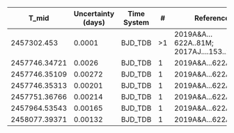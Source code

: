 |T_mid        |Uncertainty (days)|Time System|#  |Reference           |
|-------------|------------------|-----------|---|--------------------|
|2457302.453  |0.0001            |BJD_TDB    |>1 |2019A&A…622A..81M; 2017AJ....153..200A|
|2457746.34721|0.0026            |BJD_TDB    |1  |2019A&A...622A..81M |
|2457746.35109|0.00272           |BJD_TDB    |1  |2019A&A...622A..81M |
|2457746.35313|0.00201           |BJD_TDB    |1  |2019A&A...622A..81M |
|2457751.36766|0.00214           |BJD_TDB    |1  |2019A&A...622A..81M |
|2457964.53543|0.00165           |BJD_TDB    |1  |2019A&A...622A..81M |
|2458077.39371|0.00132           |BJD_TDB    |1  |2019A&A...622A..81M |
